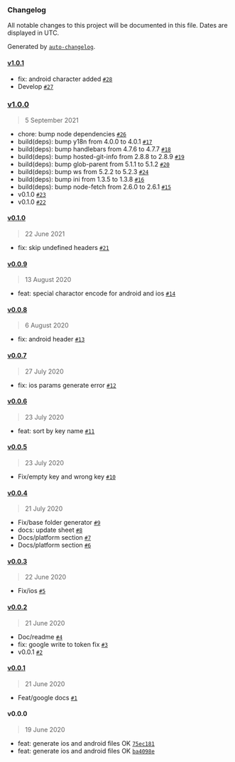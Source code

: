 ### Changelog

All notable changes to this project will be documented in this file. Dates are displayed in UTC.

Generated by [`auto-changelog`](https://github.com/CookPete/auto-changelog).

#### [v1.0.1](https://github.com/jhonny-me/multi-language-mobile/compare/v1.0.0...v1.0.1)

- fix: android character added [`#28`](https://github.com/jhonny-me/multi-language-mobile/pull/28)
- Develop [`#27`](https://github.com/jhonny-me/multi-language-mobile/pull/27)

### [v1.0.0](https://github.com/jhonny-me/multi-language-mobile/compare/v0.1.0...v1.0.0)

> 5 September 2021

- chore: bump node dependencies [`#26`](https://github.com/jhonny-me/multi-language-mobile/pull/26)
- build(deps): bump y18n from 4.0.0 to 4.0.1 [`#17`](https://github.com/jhonny-me/multi-language-mobile/pull/17)
- build(deps): bump handlebars from 4.7.6 to 4.7.7 [`#18`](https://github.com/jhonny-me/multi-language-mobile/pull/18)
- build(deps): bump hosted-git-info from 2.8.8 to 2.8.9 [`#19`](https://github.com/jhonny-me/multi-language-mobile/pull/19)
- build(deps): bump glob-parent from 5.1.1 to 5.1.2 [`#20`](https://github.com/jhonny-me/multi-language-mobile/pull/20)
- build(deps): bump ws from 5.2.2 to 5.2.3 [`#24`](https://github.com/jhonny-me/multi-language-mobile/pull/24)
- build(deps): bump ini from 1.3.5 to 1.3.8 [`#16`](https://github.com/jhonny-me/multi-language-mobile/pull/16)
- build(deps): bump node-fetch from 2.6.0 to 2.6.1 [`#15`](https://github.com/jhonny-me/multi-language-mobile/pull/15)
- v0.1.0 [`#23`](https://github.com/jhonny-me/multi-language-mobile/pull/23)
- v0.1.0 [`#22`](https://github.com/jhonny-me/multi-language-mobile/pull/22)

#### [v0.1.0](https://github.com/jhonny-me/multi-language-mobile/compare/v0.0.9...v0.1.0)

> 22 June 2021

- fix: skip undefined headers [`#21`](https://github.com/jhonny-me/multi-language-mobile/pull/21)

#### [v0.0.9](https://github.com/jhonny-me/multi-language-mobile/compare/v0.0.8...v0.0.9)

> 13 August 2020

- feat: special charactor encode for android and ios [`#14`](https://github.com/jhonny-me/multi-language-mobile/pull/14)

#### [v0.0.8](https://github.com/jhonny-me/multi-language-mobile/compare/v0.0.7...v0.0.8)

> 6 August 2020

- fix: android header [`#13`](https://github.com/jhonny-me/multi-language-mobile/pull/13)

#### [v0.0.7](https://github.com/jhonny-me/multi-language-mobile/compare/v0.0.6...v0.0.7)

> 27 July 2020

- fix: ios params generate error [`#12`](https://github.com/jhonny-me/multi-language-mobile/pull/12)

#### [v0.0.6](https://github.com/jhonny-me/multi-language-mobile/compare/v0.0.5...v0.0.6)

> 23 July 2020

- feat: sort by key name [`#11`](https://github.com/jhonny-me/multi-language-mobile/pull/11)

#### [v0.0.5](https://github.com/jhonny-me/multi-language-mobile/compare/v0.0.4...v0.0.5)

> 23 July 2020

- Fix/empty key and wrong key [`#10`](https://github.com/jhonny-me/multi-language-mobile/pull/10)

#### [v0.0.4](https://github.com/jhonny-me/multi-language-mobile/compare/v0.0.3...v0.0.4)

> 21 July 2020

- Fix/base folder generator [`#9`](https://github.com/jhonny-me/multi-language-mobile/pull/9)
- docs: update sheet [`#8`](https://github.com/jhonny-me/multi-language-mobile/pull/8)
- Docs/platform section [`#7`](https://github.com/jhonny-me/multi-language-mobile/pull/7)
- Docs/platform section [`#6`](https://github.com/jhonny-me/multi-language-mobile/pull/6)

#### [v0.0.3](https://github.com/jhonny-me/multi-language-mobile/compare/v0.0.2...v0.0.3)

> 22 June 2020

- Fix/ios [`#5`](https://github.com/jhonny-me/multi-language-mobile/pull/5)

#### [v0.0.2](https://github.com/jhonny-me/multi-language-mobile/compare/v0.0.1...v0.0.2)

> 21 June 2020

- Doc/readme [`#4`](https://github.com/jhonny-me/multi-language-mobile/pull/4)
- fix: google write to token fix [`#3`](https://github.com/jhonny-me/multi-language-mobile/pull/3)
- v0.0.1 [`#2`](https://github.com/jhonny-me/multi-language-mobile/pull/2)

#### [v0.0.1](https://github.com/jhonny-me/multi-language-mobile/compare/v0.0.0...v0.0.1)

> 21 June 2020

- Feat/google docs [`#1`](https://github.com/jhonny-me/multi-language-mobile/pull/1)

#### v0.0.0

> 19 June 2020

- feat: generate ios and android files OK [`75ec181`](https://github.com/jhonny-me/multi-language-mobile/commit/75ec1810733723b5a1db306098a42f227cbfd9fc)
- feat: generate ios and android files OK [`ba4098e`](https://github.com/jhonny-me/multi-language-mobile/commit/ba4098e5841f55429bc40ed9aebe5abba03ba5d9)
